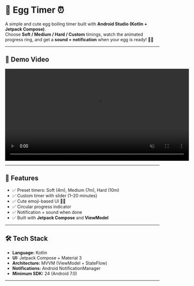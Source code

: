 # 🥚 Egg Timer ⏰

A simple and cute egg boiling timer built with **Android Studio (Kotlin + Jetpack Compose)**.  
Choose **Soft / Medium / Hard / Custom** timings, watch the animated progress ring, and get a **sound + notification** when your egg is ready! 🐣✨

---
## 🎥 Demo Video

<video src="eggtimer.mp4" controls autoplay loop muted width="600">
  Sorry, your browser doesn’t support embedded videos. 
  You can [download the video](eggtimer.mp4) instead.
</video>



---

## 🚀 Features
- ✅ Preset timers: Soft (4m), Medium (7m), Hard (10m)
- ✅ Custom timer with slider (1–20 minutes)
- ✅ Cute emoji-based UI 🥚🐥
- ✅ Circular progress indicator
- ✅ Notification + sound when done
- ✅ Built with **Jetpack Compose** and **ViewModel**

---

## 🛠️ Tech Stack
- **Language:** Kotlin
- **UI:** Jetpack Compose + Material 3
- **Architecture:** MVVM (ViewModel + StateFlow)
- **Notifications:** Android NotificationManager
- **Minimum SDK:** 24 (Android 7.0)

---

